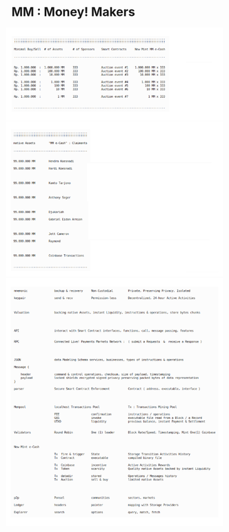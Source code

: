 # &nbsp;&nbsp;MM : Money! Makers
![MM Auction Contract](./images/_MM_technical_architecture_000_.png)
![MM Holders](./images/_MM_technical_architecture_001_.png)
![MM Active Activities](./images/_MM_technical_architecture_002_.png)
